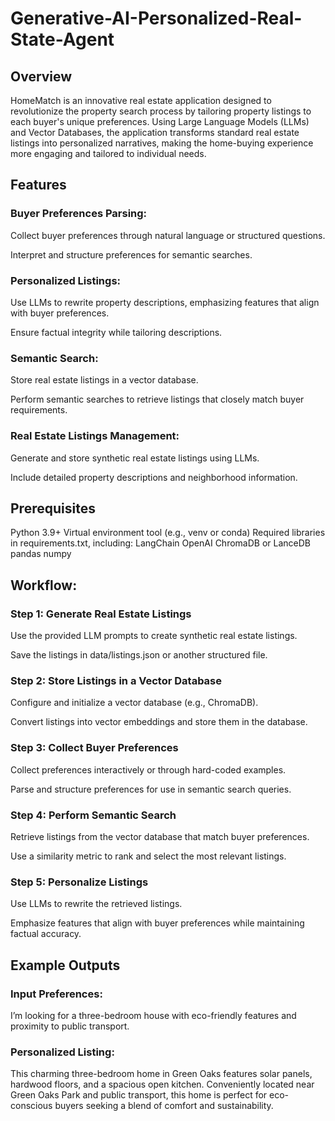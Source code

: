 # Generative-AI-Personalized-Real-State-Agent

## Overview
HomeMatch is an innovative real estate application designed to revolutionize the property search process by tailoring property listings to each buyer's unique preferences. Using Large Language Models (LLMs) and Vector Databases, the application transforms standard real estate listings into personalized narratives, making the home-buying experience more engaging and tailored to individual needs.

## Features
### Buyer Preferences Parsing:

Collect buyer preferences through natural language or structured questions.

Interpret and structure preferences for semantic searches.
### Personalized Listings:

Use LLMs to rewrite property descriptions, emphasizing features that align with buyer preferences.

Ensure factual integrity while tailoring descriptions.
### Semantic Search:

Store real estate listings in a vector database.

Perform semantic searches to retrieve listings that closely match buyer requirements.
### Real Estate Listings Management:

Generate and store synthetic real estate listings using LLMs.

Include detailed property descriptions and neighborhood information.

## Prerequisites
Python 3.9+
Virtual environment tool (e.g., venv or conda)
Required libraries in requirements.txt, including:
LangChain
OpenAI
ChromaDB or LanceDB
pandas
numpy

## Workflow:
### Step 1: Generate Real Estate Listings
Use the provided LLM prompts to create synthetic real estate listings.

Save the listings in data/listings.json or another structured file.
### Step 2: Store Listings in a Vector Database
Configure and initialize a vector database (e.g., ChromaDB).

Convert listings into vector embeddings and store them in the database.
### Step 3: Collect Buyer Preferences
Collect preferences interactively or through hard-coded examples.

Parse and structure preferences for use in semantic search queries.
### Step 4: Perform Semantic Search
Retrieve listings from the vector database that match buyer preferences.

Use a similarity metric to rank and select the most relevant listings.
### Step 5: Personalize Listings
Use LLMs to rewrite the retrieved listings.

Emphasize features that align with buyer preferences while maintaining factual accuracy.

## Example Outputs
### Input Preferences:
I’m looking for a three-bedroom house with eco-friendly features and proximity to public transport.
### Personalized Listing:
This charming three-bedroom home in Green Oaks features solar panels, hardwood floors, and a spacious open kitchen. Conveniently located near Green Oaks Park and public transport, this home is perfect for eco-conscious buyers seeking a blend of comfort and sustainability.
